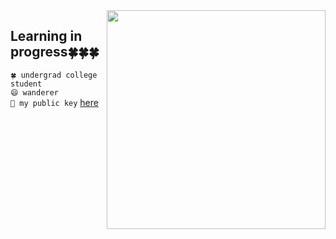 <!-- <h1 align="left">connect with me!😳👋🏻</h1>  -->
<img src=https://c.tenor.com/cLZu-9wCoJQAAAAC/yotsubato.gif width='350' align="right"> 

## Learning in progress🍀🍀🍀


```🍀 undergrad college student```
<br>
```😄 wanderer```
<br>
```🔑 my public key```
[here](https://pastebin.com/raw/7ARxm0G8)

<!-- <img src="https://c.tenor.com/2PkVFyE0PbEAAAAC/yotsubato-guruguru.gif" width='240'>  -->
<!-- <img align='right' src="https://i.pinimg.com/originals/91/b9/f9/91b9f980088e8a98b4060d362e962a74.gif" width='200' /> -->

